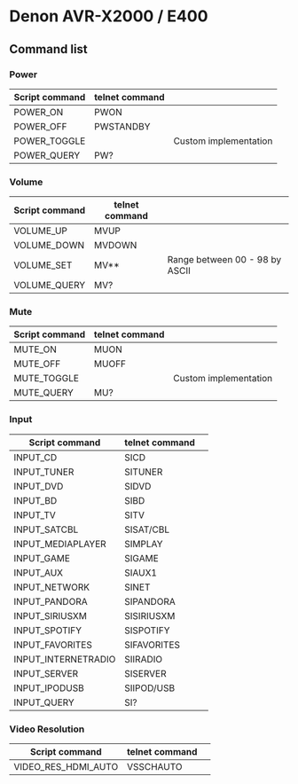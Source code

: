 # Denon AVR-X2000 / E400

## Command list

### Power
| Script command  	    | telnet command   	|                                   |
| ---------------------	| -----------------	| --------------------------------- |
| POWER_ON   	        | PWON   	        |                                   |
| POWER_OFF  	        | PWSTANDBY        	|                                   |
| POWER_TOGGLE          |                   | Custom implementation             |
| POWER_QUERY           | PW?               |                                   |

### Volume
| Script command  	    | telnet command   	|                                   |
| ---------------------	| -----------------	| --------------------------------- |
| VOLUME_UP   	        | MVUP 	            |                                   |
| VOLUME_DOWN  	        | MVDOWN            |                                   |
| VOLUME_SET  	        | MV**           	| Range between 00 - 98 by ASCII    |
| VOLUME_QUERY          | MV?               |                                   |

### Mute
| Script command  	    | telnet command   	|                                   |
| ---------------------	| -----------------	| --------------------------------- |
| MUTE_ON   	        | MUON              |                                   |
| MUTE_OFF  	        | MUOFF           	|                                   |
| MUTE_TOGGLE           |                   | Custom implementation             |
| MUTE_QUERY            | MU?               |                                   |

### Input
| Script command  	    | telnet command   	|                                   |
| ---------------------	| -----------------	| --------------------------------- |
| INPUT_CD   	        | SICD 	            |                                   |
| INPUT_TUNER  	        | SITUNER           |                                   |
| INPUT_DVD   	        | SIDVD	            |                                   |
| INPUT_BD   	        | SIBD 	            |                                   |
| INPUT_TV   	        | SITV 	            |                                   |
| INPUT_SATCBL 	        | SISAT/CBL         |                                   |
| INPUT_MEDIAPLAYER     | SIMPLAY  	        |                                   |
| INPUT_GAME   	        | SIGAME   	        |                                   |
| INPUT_AUX   	        | SIAUX1   	        |                                   |
| INPUT_NETWORK	        | SINET	            |                                   |
| INPUT_PANDORA	        | SIPANDORA         |                                   |
| INPUT_SIRIUSXM        | SISIRIUSXM        |                                   |
| INPUT_SPOTIFY	        | SISPOTIFY         |                                   |
| INPUT_FAVORITES       | SIFAVORITES       |                                   |
| INPUT_INTERNETRADIO   | SIIRADIO          |                                   |
| INPUT_SERVER 	        | SISERVER 	        |                                   |
| INPUT_IPODUSB	        | SIIPOD/USB        |                                   |
| INPUT_QUERY 	        | SI? 	            |                                   |

### Video Resolution
| Script command  	    | telnet command   	|                                   |
| ---------------------	| -----------------	| --------------------------------- |
|  VIDEO_RES_HDMI_AUTO  | VSSCHAUTO         |                                   |
